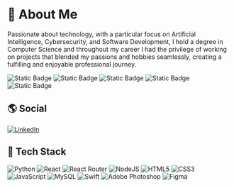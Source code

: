 # :bust_in_silhouette: About Me
Passionate about technology, with a particular focus on Artificial Intelligence, Cybersecurity, and Software Development, I hold a degree in Computer Science and throughout my career I had the privilege of working on projects that blended my passions and hobbies seamlessly, creating a fulfilling and enjoyable professional journey.

![Static Badge](https://img.shields.io/badge/Artificial%20Intelligence-2074FA) ![Static Badge](https://img.shields.io/badge/Cybersecurity-5920FA) ![Static Badge](https://img.shields.io/badge/Web%20Development-202FFA) ![Static Badge](https://img.shields.io/badge/Full%20Stack%20Developer-20B8FA) ![Static Badge](https://img.shields.io/badge/Computer%20Science-A020FA)

## :earth_americas: Social
[![LinkedIn](https://img.shields.io/badge/LinkedIn-%230077B5.svg?logo=linkedin&logoColor=white)](https://linkedin.com/in/zibelli)

## :floppy_disk: Tech Stack
![Python](https://img.shields.io/badge/python-3670A0?style=for-the-badge&logo=python&logoColor=ffdd54) ![React](https://img.shields.io/badge/react-%2320232a.svg?style=for-the-badge&logo=react&logoColor=%2361DAFB) ![React Router](https://img.shields.io/badge/React_Router-CA4245?style=for-the-badge&logo=react-router&logoColor=white) ![NodeJS](https://img.shields.io/badge/node.js-6DA55F?style=for-the-badge&logo=node.js&logoColor=white) ![HTML5](https://img.shields.io/badge/html5-%23E34F26.svg?style=for-the-badge&logo=html5&logoColor=white) ![CSS3](https://img.shields.io/badge/css3-%231572B6.svg?style=for-the-badge&logo=css3&logoColor=white) ![JavaScript](https://img.shields.io/badge/javascript-%23323330.svg?style=for-the-badge&logo=javascript&logoColor=%23F7DF1E) ![MySQL](https://img.shields.io/badge/mysql-%2300000f.svg?style=for-the-badge&logo=mysql&logoColor=white) ![Swift](https://img.shields.io/badge/swift-F54A2A?style=for-the-badge&logo=swift&logoColor=white) ![Adobe Photoshop](https://img.shields.io/badge/adobe%20photoshop-%2331A8FF.svg?style=for-the-badge&logo=adobe%20photoshop&logoColor=white) ![Figma](https://img.shields.io/badge/figma-%23F24E1E.svg?style=for-the-badge&logo=figma&logoColor=white)
